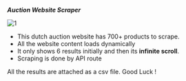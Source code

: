 ***Auction Website Scraper***


![1](https://github.com/user-attachments/assets/20f770f5-ab64-4f94-bea7-266f8c0318d9)

 - This dutch auction website has 700+ products to scrape. 
 - All the website content loads dynamically 
 - It only shows 6 results initially and then its **infinite scroll**.
 - Scraping is done by API route

All the results are attached as a csv file.
Good Luck !
